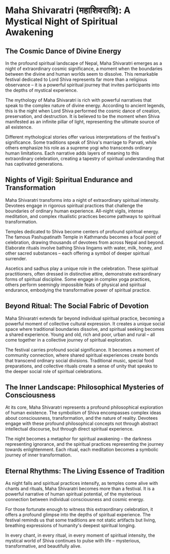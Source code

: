 # Maha Shivaratri (महाशिवरात्रि): A Mystical Night of Spiritual Awakening

## The Cosmic Dance of Divine Energy

In the profound spiritual landscape of Nepal, Maha Shivaratri emerges as a night of extraordinary cosmic significance, a moment when the boundaries between the divine and human worlds seem to dissolve. This remarkable festival dedicated to Lord Shiva represents far more than a religious observance – it is a powerful spiritual journey that invites participants into the depths of mystical experience.

The mythology of Maha Shivaratri is rich with powerful narratives that speak to the complex nature of divine energy. According to ancient legends, this is the night when Lord Shiva performed the cosmic dance of creation, preservation, and destruction. It is believed to be the moment when Shiva manifested as an infinite pillar of light, representing the ultimate source of all existence.

Different mythological stories offer various interpretations of the festival's significance. Some traditions speak of Shiva's marriage to Parvati, while others emphasize his role as a supreme yogi who transcends ordinary human limitations. Each narrative adds layers of meaning to this extraordinary celebration, creating a tapestry of spiritual understanding that has captivated generations.

## Nights of Vigil: Spiritual Endurance and Transformation

Maha Shivaratri transforms into a night of extraordinary spiritual intensity. Devotees engage in rigorous spiritual practices that challenge the boundaries of ordinary human experience. All-night vigils, intense meditation, and complex ritualistic practices become pathways to spiritual transformation.

Temples dedicated to Shiva become centers of profound spiritual energy. The famous Pashupatinath Temple in Kathmandu becomes a focal point of celebration, drawing thousands of devotees from across Nepal and beyond. Elaborate rituals involve bathing Shiva lingams with water, milk, honey, and other sacred substances – each offering a symbol of deeper spiritual surrender.

Ascetics and sadhus play a unique role in the celebration. These spiritual practitioners, often dressed in distinctive attire, demonstrate extraordinary forms of spiritual discipline. Some engage in complex yoga practices, others perform seemingly impossible feats of physical and spiritual endurance, embodying the transformative power of spiritual practice.

## Beyond Ritual: The Social Fabric of Devotion

Maha Shivaratri extends far beyond individual spiritual practice, becoming a powerful moment of collective cultural expression. It creates a unique social space where traditional boundaries dissolve, and spiritual seeking becomes a shared experience. Young and old, rich and poor, urban and rural – all come together in a collective journey of spiritual exploration.

The festival carries profound social significance. It becomes a moment of community connection, where shared spiritual experiences create bonds that transcend ordinary social divisions. Traditional music, special food preparations, and collective rituals create a sense of unity that speaks to the deeper social role of spiritual celebrations.

## The Inner Landscape: Philosophical Mysteries of Consciousness

At its core, Maha Shivaratri represents a profound philosophical exploration of human existence. The symbolism of Shiva encompasses complex ideas about consciousness, transformation, and the nature of reality. Devotees engage with these profound philosophical concepts not through abstract intellectual discourse, but through direct spiritual experience.

The night becomes a metaphor for spiritual awakening – the darkness representing ignorance, and the spiritual practices representing the journey towards enlightenment. Each ritual, each meditation becomes a symbolic journey of inner transformation.

## Eternal Rhythms: The Living Essence of Tradition

As night falls and spiritual practices intensify, as temples come alive with chants and rituals, Maha Shivaratri becomes more than a festival. It is a powerful narrative of human spiritual potential, of the mysterious connection between individual consciousness and cosmic energy.

For those fortunate enough to witness this extraordinary celebration, it offers a profound glimpse into the depths of spiritual experience. The festival reminds us that some traditions are not static artifacts but living, breathing expressions of humanity's deepest spiritual longing.

In every chant, in every ritual, in every moment of spiritual intensity, the mystical world of Shiva continues to pulse with life – mysterious, transformative, and beautifully alive.